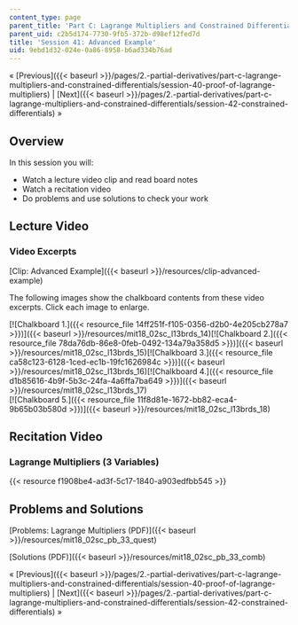 ```yaml
---
content_type: page
parent_title: 'Part C: Lagrange Multipliers and Constrained Differentials'
parent_uid: c2b5d174-7730-9fb5-372b-d98ef12fed7d
title: 'Session 41: Advanced Example'
uid: 9ebd1d32-024e-0a86-8958-b6ad334b76ad
---
```


« [Previous]({{< baseurl >}}/pages/2.-partial-derivatives/part-c-lagrange-multipliers-and-constrained-differentials/session-40-proof-of-lagrange-multipliers) | [Next]({{< baseurl >}}/pages/2.-partial-derivatives/part-c-lagrange-multipliers-and-constrained-differentials/session-42-constrained-differentials) »

Overview
--------

In this session you will:

*   Watch a lecture video clip and read board notes
*   Watch a recitation video
*   Do problems and use solutions to check your work

Lecture Video
-------------

### Video Excerpts

[Clip: Advanced Example]({{< baseurl >}}/resources/clip-advanced-example)

The following images show the chalkboard contents from these video excerpts. Click each image to enlarge.

[![Chalkboard 1.]({{< resource_file 14ff251f-f105-0356-d2b0-4e205cb278a7 >}})]({{< baseurl >}}/resources/mit18_02sc_l13brds_14)[![Chalkboard 2.]({{< resource_file 78da76db-86e8-0feb-0492-134a79a358d5 >}})]({{< baseurl >}}/resources/mit18_02sc_l13brds_15)[![Chalkboard 3.]({{< resource_file ca58c123-6128-1ced-ec1b-19fc1626984c >}})]({{< baseurl >}}/resources/mit18_02sc_l13brds_16)[![Chalkboard 4.]({{< resource_file d1b85616-4b9f-5b3c-24fa-4a6ffa7ba649 >}})]({{< baseurl >}}/resources/mit18_02sc_l13brds_17)  
[![Chalkboard 5.]({{< resource_file 11f8d81e-1672-bb82-eca4-9b65b03b580d >}})]({{< baseurl >}}/resources/mit18_02sc_l13brds_18)

Recitation Video
----------------

### Lagrange Multipliers (3 Variables)

{{< resource f1908be4-ad3f-5c17-1840-a903edfbb545 >}}

Problems and Solutions
----------------------

[Problems: Lagrange Multipliers (PDF)]({{< baseurl >}}/resources/mit18_02sc_pb_33_quest)

[Solutions (PDF)]({{< baseurl >}}/resources/mit18_02sc_pb_33_comb)

« [Previous]({{< baseurl >}}/pages/2.-partial-derivatives/part-c-lagrange-multipliers-and-constrained-differentials/session-40-proof-of-lagrange-multipliers) | [Next]({{< baseurl >}}/pages/2.-partial-derivatives/part-c-lagrange-multipliers-and-constrained-differentials/session-42-constrained-differentials) »